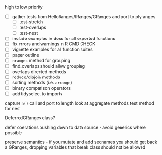 high to low priority

- [ ] gather tests from HelloRanges/IRanges/GRanges and port to plyranges
  - [ ] test-stretch
  - [ ] test-overlaps
  - [ ] test-nest
- [ ] include examples in docs for all exported functions
- [ ] fix errors and warnings in R CMD CHECK
- [ ] vignette examples for all function suites
- [ ] paper outline
- [ ] `nranges` method for grouping
- [ ] find_overlaps should allow grouping
- [ ] overlaps directed methods
- [ ] reduce/disjoin methods
- [ ] sorting methods (i.e. `arrange`)
- [ ] binary comparison operators
- [ ] add tidyselect to imports

capture `n()` call and port to length
look at aggregate methods 
test method for nest




DeferredGRanges class?

defer operations pushing down to data source -  avoid generics where possible

preserve semantics - if you mutate and add seqnames you should get back
a GRanges, dropping variables that break class should not be allowed 


